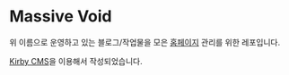 # Massive Void

위 이름으로 운영하고 있는 블로그/작업물을 모은 [홈페이지](https://massivevoid.com) 관리를 위한 레포입니다.

[Kirby CMS](https://getkirby.com)을 이용해서 작성되었습니다.
